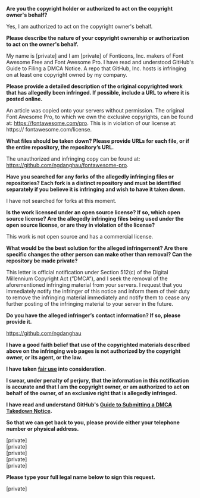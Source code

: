 **Are you the copyright holder or authorized to act on the copyright owner's behalf?**

Yes, I am authorized to act on the copyright owner's behalf.

**Please describe the nature of your copyright ownership or authorization to act on the owner's behalf.**

My name is [private] and I am [private] of Fonticons, Inc. makers of Font Awesome Free and Font Awesome Pro. I have read and understood GitHub's Guide to Filing a DMCA Notice. A repo that GitHub, Inc. hosts is infringing on at least one copyright owned by my company.

**Please provide a detailed description of the original copyrighted work that has allegedly been infringed. If possible, include a URL to where it is posted online.**

An article was copied onto your servers without permission. The original Font Awesome Pro, to which we own the exclusive copyrights, can be found at:    https://fontawesome.com/pro. This is in violation of our license at: https:// fontawesome.com/license.

**What files should be taken down? Please provide URLs for each file, or if the entire repository, the repository’s URL.**

The unauthorized and infringing copy can be found at: https://github.com/ngdanghau/fontawesome-pro.

**Have you searched for any forks of the allegedly infringing files or repositories? Each fork is a distinct repository and must be identified separately if you believe it is infringing and wish to have it taken down.**

I have not searched for forks at this moment.

**Is the work licensed under an open source license? If so, which open source license? Are the allegedly infringing files being used under the open source license, or are they in violation of the license?**

This work is not open source and has a commercial license.

**What would be the best solution for the alleged infringement? Are there specific changes the other person can make other than removal? Can the repository be made private?**

This letter is official notification under Section 512(c) of the Digital Millennium Copyright Act (”DMCA”), and I seek the removal of the aforementioned infringing material from your servers. I request that you immediately notify the infringer of this notice and inform them of their duty to remove the infringing material immediately and notify them to cease any further posting of the infringing material to your server in the future.

**Do you have the alleged infringer’s contact information? If so, please provide it.**

https://github.com/ngdanghau

**I have a good faith belief that use of the copyrighted materials described above on the infringing web pages is not authorized by the copyright owner, or its agent, or the law.**

**I have taken <a href="https://www.lumendatabase.org/topics/22">fair use</a> into consideration.**

**I swear, under penalty of perjury, that the information in this notification is accurate and that I am the copyright owner, or am authorized to act on behalf of the owner, of an exclusive right that is allegedly infringed.**

**I have read and understand GitHub's <a href="https://help.github.com/articles/guide-to-submitting-a-dmca-takedown-notice/">Guide to Submitting a DMCA Takedown Notice</a>.**

**So that we can get back to you, please provide either your telephone number or physical address.**

[private]  
[private]  
[private]  
[private]  
[private]  

**Please type your full legal name below to sign this request.**

[private]
